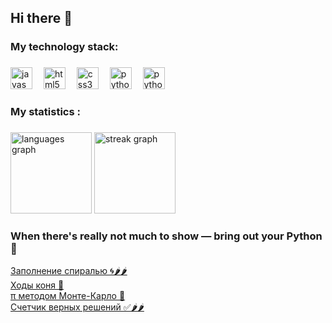 ## Hi there 👋

<h3 align="left"> My technology stack:</h3>

###

<div align="left">
  <img src="https://cdn.jsdelivr.net/gh/devicons/devicon/icons/javascript/javascript-original.svg" height="35" alt="javascript logo"  />
  <img width="10" />
  <img src="https://cdn.jsdelivr.net/gh/devicons/devicon/icons/html5/html5-original.svg" height="35" alt="html5 logo"  />
  <img width="10" />
  <img src="https://cdn.jsdelivr.net/gh/devicons/devicon/icons/css3/css3-original.svg" height="35" alt="css3 logo"  />
  <img width="10" />
  <!--<img src="https://cdn.jsdelivr.net/gh/devicons/devicon/icons/react/react-original.svg" height="40" alt="react logo"  />
  <img width="10" />-->
  <img src="https://cdn.jsdelivr.net/gh/devicons/devicon/icons/git/git-original.svg" height="35" alt="python logo"  />
  <img width="10" />
  <img src="https://skillicons.dev/icons?i=py" height="35" alt="python logo"  />
  <img width="10" />
</div>

###

<h3 align="left">   My statistics :</h3>

###

<div align="left">
  <img src="https://github-readme-stats.vercel.app/api/top-langs?username=nkakhidze&locale=en&hide_title=false&layout=compact&card_width=320&langs_count=5&theme=dracula&hide_border=false&order=2" height="130" alt="languages graph"  />
  <img src="https://streak-stats.demolab.com?user=nkakhidze&locale=en&mode=daily&theme=dark&hide_border=false&border_radius=5&order=3" height="130" alt="streak graph"  />
</div>

###
<h3 align="left">When there's really not much to show — bring out your Python 🐍</h3>
  <div><a href="https://github.com/nkakhidze/HappyPythoning/blob/main/%D0%97%D0%B0%D0%BF%D0%BE%D0%BB%D0%BD%D0%B5%D0%BD%D0%B8%D0%B5%20%D1%81%D0%BF%D0%B8%D1%80%D0%B0%D0%BB%D1%8C%D1%8E%20%F0%9F%8C%80%F0%9F%8C%B6%EF%B8%8F%F0%9F%8C%B6%EF%B8%8F.txt" target="_blank">Заполнение спиралью 🌀🌶️🌶️</a></div>
  <div><a href="https://github.com/nkakhidze/HappyPythoning/blob/main/%D0%A5%D0%BE%D0%B4%D1%8B%20%D0%BA%D0%BE%D0%BD%D1%8F%20%F0%9F%90%8E.txt" target="_blank">Ходы коня 🐎</a></div>
  <div><a href="https://github.com/nkakhidze/HappyPythoning/blob/main/%CF%80%20%D0%BC%D0%B5%D1%82%D0%BE%D0%B4%D0%BE%D0%BC%20%D0%9C%D0%BE%D0%BD%D1%82%D0%B5-%D0%9A%D0%B0%D1%80%D0%BB%D0%BE%20%F0%9F%94%80.txt" target="_blank">π методом Монте-Карло 🔀</a></div>
  <div><a href="https://github.com/nkakhidze/HappyPythoning/blob/main/%D0%A1%D1%87%D0%B5%D1%82%D1%87%D0%B8%D0%BA%20%D0%B2%D0%B5%D1%80%D0%BD%D1%8B%D1%85%20%D1%80%D0%B5%D1%88%D0%B5%D0%BD%D0%B8%D0%B9%20%E2%9C%85%F0%9F%8C%B6%EF%B8%8F%F0%9F%8C%B6%EF%B8%8F.txt" target="_blank">Счетчик верных решений ✅🌶️🌶️</a></div>
</div>

